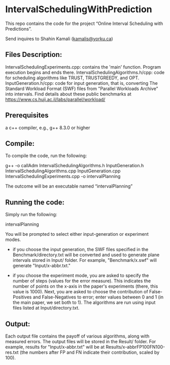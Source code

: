 # IntervalSchedulingWithPrediction
This repo contains the code for the project “Online Interval Scheduling with Predictions”. 

Send inquires to Shahin Kamali (kamalis@yorku.ca)

## Files Description: 

IntervalSchedulingExperiments.cpp: contains the 'main' function. Program execution begins and ends there.
IntervalSchedulingAlgorithms.h/cpp: code for scheduling algorithms like TRUST, TRUSTGREEDY, and OPT.
InputGeneration.h/cpp: code for input generation, that is, converting The Standard Workload Format (SWF) files from "Parallel Workloads Archive" into intervals. Find details about these public benchmarks at https://www.cs.huji.ac.il/labs/parallel/workload/

## Prerequisites
a c++ compiler, e.g., g++ 8.3.0 or higher

## Compile:
To compile the code, run the following:

g++ -o callAdm IntervalSchedulingAlgorithms.h InputGeneration.h IntervalSchedulingAlgorithms.cpp InputGeneration.cpp IntervalSchedulingExperiments.cpp -o intervalPlanning

The outcome will be an executable named “intervalPlanning”

## Running the code:

Simply run the following:

intervalPlanning

You will be prompted to select either input-generation or experiment modes.
- if you choose the input generation, the SWF files specified in the Benchmark/directory.txt will be converted and used to generate plane intervals stored in Input/ folder. For example, "Benchmark/x.swf" will generate "Input/x-abbr.txt."

- if you choose the experiment mode, you are asked to specify the number of steps (values for the error measure). This indicates the number of points on the x-axis in the paper's experiments (there, this value is 1000). Next, you are asked to choose the contribution of False-Positives and False-Negatives to error; enter values between 0 and 1 (in the main paper, we set both to 1). 
The algorithms are run using input files listed at Input/directory.txt. 

## Output:
Each output file contains the payoff of various algorithms, along with measured errors.
The output files will be stored in the Result/ folder. For example, results for "Input/x-abbr.txt" will be at Results/x-abbrFP100FN100-res.txt (the numbers after FP and FN indicate their contribution, scaled by 100).

